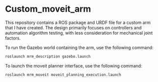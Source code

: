# Custom_moveit_arm

This repository contains a ROS package and URDF file for a custom arm that I have created. The design primarily focuses on controllers and automation algorithm testing, with less consideration for mechanical joint factors.

To run the Gazebo world containing the arm, use the following command:

```bash
roslaunch mrm_description gazebo.launch
```
To launch the moveit planner interface, use the following command:

```bash
roslaunch mrm_moveit moveit_planning_execution.launch
```
